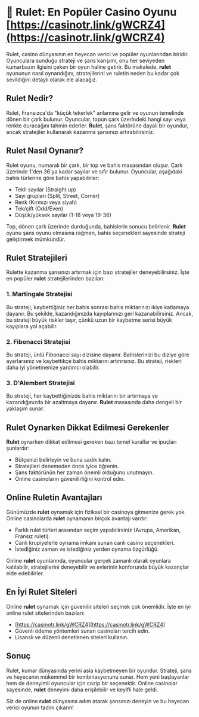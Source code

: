 # 🎰 Rulet: En Popüler Casino Oyunu [https://casinotr.link/gWCRZ4](https://casinotr.link/gWCRZ4)

Rulet, casino dünyasının en heyecan verici ve popüler oyunlarından biridir. Oyunculara sunduğu strateji ve şans karışımı, onu her seviyeden kumarbazın ilgisini çeken bir oyun haline getirir. Bu makalede, **rulet** oyununun nasıl oynandığını, stratejilerini ve ruletin neden bu kadar çok sevildiğini detaylı olarak ele alacağız.

## Rulet Nedir?

Rulet, Fransızca'da "küçük tekerlek" anlamına gelir ve oyunun temelinde dönen bir çark bulunur. Oyuncular, topun çark üzerindeki hangi sayı veya renkte duracağını tahmin ederler. **Rulet**, şans faktörüne dayalı bir oyundur, ancak stratejiler kullanarak kazanma şansınızı artırabilirsiniz.

## Rulet Nasıl Oynanır?

Rulet oyunu, numaralı bir çark, bir top ve bahis masasından oluşur. Çark üzerinde 1'den 36'ya kadar sayılar ve sıfır bulunur. Oyuncular, aşağıdaki bahis türlerine göre bahis yapabilirler:

- Tekli sayılar (Straight up)
- Sayı grupları (Split, Street, Corner)
- Renk (Kırmızı veya siyah)
- Tek/çift (Odd/Even)
- Düşük/yüksek sayılar (1-18 veya 19-36)

Top, dönen çark üzerinde durduğunda, bahislerin sonucu belirlenir. **Rulet** oyunu şans oyunu olmasına rağmen, bahis seçenekleri sayesinde strateji geliştirmek mümkündür.

## Rulet Stratejileri

Rulette kazanma şansınızı artırmak için bazı stratejiler deneyebilirsiniz. İşte en popüler **rulet** stratejilerinden bazıları:

### 1. Martingale Stratejisi
Bu strateji, kaybettiğiniz her bahis sonrası bahis miktarınızı ikiye katlamaya dayanır. Bu şekilde, kazandığınızda kayıplarınızı geri kazanabilirsiniz. Ancak, bu strateji büyük riskler taşır, çünkü uzun bir kaybetme serisi büyük kayıplara yol açabilir.

### 2. Fibonacci Stratejisi
Bu strateji, ünlü Fibonacci sayı dizisine dayanır. Bahislerinizi bu diziye göre ayarlarsınız ve kaybettikçe bahis miktarını artırırsınız. Bu strateji, riskleri daha iyi yönetmenize yardımcı olabilir.

### 3. D'Alembert Stratejisi
Bu strateji, her kaybettiğinizde bahis miktarını bir artırmaya ve kazandığınızda bir azaltmaya dayanır. **Rulet** masasında daha dengeli bir yaklaşım sunar.

## Rulet Oynarken Dikkat Edilmesi Gerekenler

**Rulet** oynarken dikkat edilmesi gereken bazı temel kurallar ve ipuçları şunlardır:

- Bütçenizi belirleyin ve buna sadık kalın.
- Stratejileri denemeden önce iyice öğrenin.
- Şans faktörünün her zaman önemli olduğunu unutmayın.
- Online casinoların güvenilirliğini kontrol edin.

## Online Ruletin Avantajları

Günümüzde **rulet** oynamak için fiziksel bir casinoya gitmenize gerek yok. Online casinolarda **rulet** oynamanın birçok avantajı vardır:

- Farklı rulet türleri arasından seçim yapabilirsiniz (Avrupa, Amerikan, Fransız ruleti).
- Canlı krupiyelerle oynama imkanı sunan canlı casino seçenekleri.
- İstediğiniz zaman ve istediğiniz yerden oynama özgürlüğü.

Online **rulet** oyunlarında, oyuncular gerçek zamanlı olarak oyunlara katılabilir, stratejilerini deneyebilir ve evlerinin konforunda büyük kazançlar elde edebilirler.

## En İyi Rulet Siteleri

Online **rulet** oynamak için güvenilir siteleri seçmek çok önemlidir. İşte en iyi online rulet sitelerinden bazıları:

- [https://casinotr.link/gWCRZ4](https://casinotr.link/gWCRZ4)
- Güvenli ödeme yöntemleri sunan casinoları tercih edin.
- Lisanslı ve düzenli denetlenen siteleri kullanın.

## Sonuç

Rulet, kumar dünyasında yerini asla kaybetmeyen bir oyundur. Strateji, şans ve heyecanın mükemmel bir kombinasyonunu sunar. Hem yeni başlayanlar hem de deneyimli oyuncular için cazip bir seçenektir. Online casinolar sayesinde, **rulet** deneyimi daha erişilebilir ve keyifli hale geldi.

Siz de online **rulet** dünyasına adım atarak şansınızı deneyin ve bu heyecan verici oyunun tadını çıkarın!

